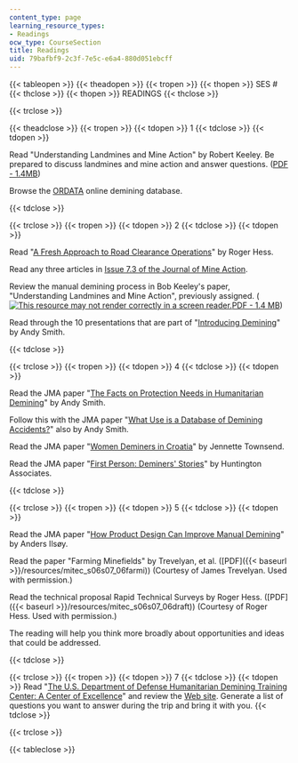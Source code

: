 ```yaml
---
content_type: page
learning_resource_types:
- Readings
ocw_type: CourseSection
title: Readings
uid: 79bafbf9-2c3f-7e5c-e6a4-880d051ebcff
---
```


{{< tableopen >}}
{{< theadopen >}}
{{< tropen >}}
{{< thopen >}}
SES #
{{< thclose >}}
{{< thopen >}}
READINGS
{{< thclose >}}

{{< trclose >}}

{{< theadclose >}}
{{< tropen >}}
{{< tdopen >}}
1
{{< tdclose >}}
{{< tdopen >}}


Read "Understanding Landmines and Mine Action" by Robert Keeley. Be prepared to discuss landmines and mine action and answer questions. ([PDF - 1.4MB](http://web.mit.edu/demining/assignments/understanding-landmines.pdf))

Browse the [ORDATA](http://archive.is/ordatamines.maic.jmu.edu) online demining database.


{{< tdclose >}}

{{< trclose >}}
{{< tropen >}}
{{< tdopen >}}
2
{{< tdclose >}}
{{< tdopen >}}


Read "[A Fresh Approach to Road Clearance Operations](http://maic.jmu.edu/journal/7.1/focus/hess/hess.htm)" by Roger Hess.

Read any three articles in [Issue 7.3 of the Journal of Mine Action](http://maic.jmu.edu/journal/7.3/index.htm).

Review the manual demining process in Bob Keeley's paper, "Understanding Landmines and Mine Action", previously assigned. ([![This resource may not render correctly in a screen reader.](/images/inacessible.gif)PDF - 1.4 MB](http://web.mit.edu/demining/assignments/understanding-landmines.pdf))

Read through the 10 presentations that are part of "[Introducing Demining](https://www.nolandmines.com/introducing%20demining.html)" by Andy Smith.


{{< tdclose >}}

{{< trclose >}}
{{< tropen >}}
{{< tdopen >}}
4
{{< tdclose >}}
{{< tdopen >}}


Read the JMA paper "[The Facts on Protection Needs in Humanitarian Demining](http://maic.jmu.edu/journal/4.2/Focus/PN/protectneeds.htm)" by Andy Smith.

Follow this with the JMA paper "[What Use is a Database of Demining Accidents?](http://maic.jmu.edu/journal/6.2/notes/andysmith/andysmith.htm)" also by Andy Smith.

Read the JMA paper "[Women Deminers in Croatia](http://maic.jmu.edu/journal/7.2/focus/townsend/townsend.htm)" by Jennette Townsend.

Read the JMA paper "[First Person: Deminers' Stories](http://maic.jmu.edu/journal/7.1/focus/huntington/huntington.htm)" by Huntington Associates.


{{< tdclose >}}

{{< trclose >}}
{{< tropen >}}
{{< tdopen >}}
5
{{< tdclose >}}
{{< tdopen >}}


Read the JMA paper "[How Product Design Can Improve Manual Demining](http://maic.jmu.edu/journal/7.1/focus/ilsoy/ilsoy.htm)" by Anders Ilsøy.

Read the paper "Farming Minefields" by Trevelyan, et al. ([PDF]({{< baseurl >}}/resources/mitec_s06s07_06farmi)) (Courtesy of James Trevelyan. Used with permission.)

Read the technical proposal Rapid Technical Surveys by Roger Hess. ([PDF]({{< baseurl >}}/resources/mitec_s06s07_06draft)) (Courtesy of Roger Hess. Used with permission.)

The reading will help you think more broadly about opportunities and ideas that could be addressed.


{{< tdclose >}}

{{< trclose >}}
{{< tropen >}}
{{< tdopen >}}
7
{{< tdclose >}}
{{< tdopen >}}
Read "[The U.S. Department of Defense Humanitarian Demining Training Center: A Center of Excellence](http://maic.jmu.edu/journal/8.1/focus/carpenter/carpenter.htm)" and review the [Web site](https://2009-2017.state.gov/t/pm/rls/rpt/walkearth/2016/263963.htm). Generate a list of questions you want to answer during the trip and bring it with you.
{{< tdclose >}}

{{< trclose >}}

{{< tableclose >}}